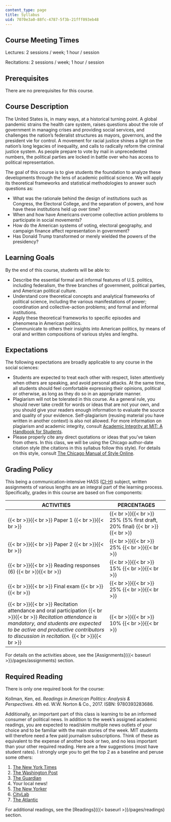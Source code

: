 ```yaml
---
content_type: page
title: Syllabus
uid: 7070e3a0-88fc-4787-5f3b-21fff093eb48
---
```


Course Meeting Times
--------------------

Lectures: 2 sessions / week; 1 hour / session

Recitations: 2 sessions / week; 1 hour / session

Prerequisites
-------------

There are no prerequisites for this course.

Course Description
------------------

The United States is, in many ways, at a historical turning point. A global pandemic strains the health care system, raises questions about the role of government in managing crises and providing social services, and challenges the nation’s federalist structures as mayors, governors, and the president vie for control. A movement for racial justice shines a light on the nation’s long legacies of inequality, and calls to radically reform the criminal justice system. As people prepare to vote by mail in unprecedented numbers, the political parties are locked in battle over who has access to political representation.

The goal of this course is to give students the foundation to analyze these developments through the lens of academic political science. We will apply its theoretical frameworks and statistical methodologies to answer such questions as:

*   What was the rationale behind the design of institutions such as Congress, the Electoral College, and the separation of powers, and how have these institutions held up over time?
*   When and how have Americans overcome collective action problems to participate in social movements?
*   How do the American systems of voting, electoral geography, and campaign finance affect representation in government?
*   Has Donald Trump transformed or merely wielded the powers of the presidency?

Learning Goals
--------------

By the end of this course, students will be able to:

*   Describe the essential formal and informal features of U.S. politics, including federalism, the three branches of government, political parties, and American political culture.
*   Understand core theoretical concepts and analytical frameworks of political science, including the various manifestations of power; coordination and collective-action problems; and formal and informal institutions.
*   Apply these theoretical frameworks to specific episodes and phenomena in American politics.
*   Communicate to others their insights into American politics, by means of oral and written compositions of various styles and lengths.

Expectations
------------

The following expectations are broadly applicable to any course in the social sciences:

*   Students are expected to treat each other with respect, listen attentively when others are speaking, and avoid personal attacks. At the same time, all students should feel comfortable expressing their opinions, political or otherwise, as long as they do so in an appropriate manner.
*   Plagiarism will not be tolerated in this course. As a general rule, you should never take credit for words or ideas that are not your own, and you should give your readers enough information to evaluate the source and quality of your evidence. Self-plagiarism (reusing material you have written in another context) is also not allowed. For more information on plagiarism and academic integrity, consult [Academic Integrity at MIT: A Handbook for Students](http://integrity.mit.edu/).
*   Please properly cite any direct quotations or ideas that you’ve taken from others. In this class, we will be using the Chicago author-date citation style (the citations in this syllabus follow this style). For details on this style, consult [The Chicago Manual of Style Online](https://www.chicagomanualofstyle.org/home.html).

Grading Policy
--------------

This being a communication-intensive HASS ([CI-H](https://registrar.mit.edu/registration-academics/academic-requirements/communication-requirement/ci-hhw-subjects)) subject, written assignments of various lengths are an integral part of the learning process. Specifically, grades in this course are based on five components:

| ACTIVITIES | PERCENTAGES |
| --- | --- |
|  {{< br >}}{{< br >}} Paper 1 {{< br >}}{{< br >}}  |  {{< br >}}{{< br >}} 25% (5% first draft, 20% final) {{< br >}}{{< br >}}  |
|  {{< br >}}{{< br >}} Paper 2 {{< br >}}{{< br >}}  |  {{< br >}}{{< br >}} 25% {{< br >}}{{< br >}}  |
|  {{< br >}}{{< br >}} Reading responses (6) {{< br >}}{{< br >}}  |  {{< br >}}{{< br >}} 15% {{< br >}}{{< br >}}  |
|  {{< br >}}{{< br >}} Final exam {{< br >}}{{< br >}}  |  {{< br >}}{{< br >}} 25% {{< br >}}{{< br >}}  |
|  {{< br >}}{{< br >}} Recitation attendance and oral participation {{< br >}}{{< br >}} _Recitation attendance is mandatory, and students are expected to be active and productive contributors to discussion in recitation._ {{< br >}}{{< br >}}  |  {{< br >}}{{< br >}} 10% {{< br >}}{{< br >}}  

For details on the activities above, see the [Assignments]({{< baseurl >}}/pages/assignments) section.

Required Reading
----------------

There is only one required book for the course:

Kollman, Ken, ed. _Readings in American Politics: Analysis & Perspectives_. 4th ed. W.W. Norton & Co., 2017. ISBN: ‎9780393283686.

Additionally, an important part of this class is learning to be an informed consumer of political news. In addition to the week’s assigned academic readings, you are expected to read/skim multiple news outlets of your choice and to be familiar with the main stories of the week. MIT students will therefore need a few paid journalism subscriptions. Think of these as equivalent to the expense of another book or two, and no less important than your other required reading. Here are a few suggestions (most have student rates). I strongly urge you to get the top 2 as a baseline and peruse some others:

1.  [The New York Times](https://www.nytimes.com/)
2.  [The Washington Post](https://www.washingtonpost.com/)
3.  [The Guardian](https://www.theguardian.com/us)
4.  Your local news!
5.  [The New Yorker](https://www.newyorker.com/)
6.  [CityLab](https://www.bloomberg.com/citylab)
7.  [The Atlantic](https://www.theatlantic.com/)

For additional readings, see the [Readings]({{< baseurl >}}/pages/readings) section.